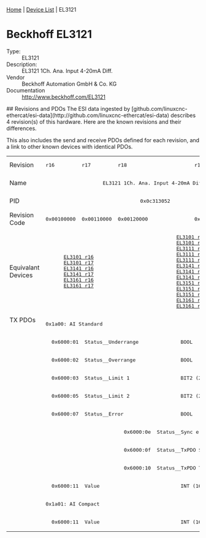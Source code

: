 <div class="nav"><a href="/esi-data">Home</a> | <a href="/esi-data/devices">Device List</a> | EL3121</div>

#  Beckhoff EL3121

<dl>
  <dt>Type:</dt><dd>EL3121</dd>
  <dt>Description:</dt><dd>EL3121 1Ch. Ana. Input 4-20mA Diff.</dd>
  <dt>Vendor</dt><dd>Beckhoff Automation GmbH & Co. KG</dd>
  <dt>Documentation</dt><dd><a href="http://www.beckhoff.com/EL3121">http://www.beckhoff.com/EL3121</a></dd>
</dl>
## Revisions and PDOs
The ESI data ingested by [github.com/linuxcnc-ethercat/esi-data](http://github.com/linuxcnc-ethercat/esi-data) describes 4 revision(s) of this hardware.  Here are the known revisions and their differences.

This also includes the send and receive PDOs defined for each revision, and a link to other known devices with identical PDOs.

<table>
<tr >
<td class="first">Revision</td>
<td ><pre>r16</pre></td>
<td ><pre>r17</pre></td>
<td ><pre>r18</pre></td>
<td ><pre>r19</pre></td>
</tr>
<tr >
<td class="first">Name</td>
<td  colspan=4 align="center"><pre>EL3121 1Ch. Ana. Input 4-20mA Diff.</pre></td>
</tr>
<tr >
<td class="first">PID</td>
<td  colspan=4 align="center"><pre>0x0c313052</pre></td>
</tr>
<tr >
<td class="first">Revision Code</td>
<td ><pre>0x00100000</pre></td>
<td ><pre>0x00110000</pre></td>
<td ><pre>0x00120000</pre></td>
<td ><pre>0x00130000</pre></td>
</tr>
<tr >
<td class="first">Equivalant Devices</td>
<td  colspan=2 align="center"><pre><a href="EL3101">EL3101 r16</a><br/><a href="EL3101">EL3101 r17</a><br/><a href="EL3141">EL3141 r16</a><br/><a href="EL3141">EL3141 r17</a><br/><a href="EL3161">EL3161 r16</a><br/><a href="EL3161">EL3161 r17</a></pre></td>
<td  colspan=2 align="center"><pre><a href="EL3101">EL3101 r18</a><br/><a href="EL3101">EL3101 r19</a><br/><a href="EL3111">EL3111 r18</a><br/><a href="EL3111">EL3111 r19</a><br/><a href="EL3111">EL3111 r20</a><br/><a href="EL3141">EL3141 r18</a><br/><a href="EL3141">EL3141 r19</a><br/><a href="EL3141">EL3141 r20</a><br/><a href="EL3151">EL3151 r18</a><br/><a href="EL3151">EL3151 r19</a><br/><a href="EL3151">EL3151 r20</a><br/><a href="EL3161">EL3161 r18</a><br/><a href="EL3161">EL3161 r19</a></pre></td>
</tr>
<tr class="txpdo pdosection">
<td class="first" rowspan=12 valign=top>TX PDOs</td>
<td colspan=4 align="left"><pre>0x1a00: AI Standard</pre></td>
<td></td>
</tr>
<tr class="txpdo">
<td  colspan=4 align="left"><pre>  0x6000:01  Status__Underrange              BOOL</pre></td>
</tr>
<tr class="txpdo">
<td  colspan=4 align="left"><pre>  0x6000:02  Status__Overrange               BOOL</pre></td>
</tr>
<tr class="txpdo">
<td  colspan=4 align="left"><pre>  0x6000:03  Status__Limit 1                 BIT2 (2 bits)</pre></td>
</tr>
<tr class="txpdo">
<td  colspan=4 align="left"><pre>  0x6000:05  Status__Limit 2                 BIT2 (2 bits)</pre></td>
</tr>
<tr class="txpdo">
<td  colspan=4 align="left"><pre>  0x6000:07  Status__Error                   BOOL</pre></td>
</tr>
<tr class="txpdo">
<td  colspan=2 align="left"></td>
<td  colspan=2 align="left"><pre>  0x6000:0e  Status__Sync error              BOOL</pre></td>
</tr>
<tr class="txpdo">
<td  colspan=2 align="left"></td>
<td  colspan=2 align="left"><pre>  0x6000:0f  Status__TxPDO State             BOOL</pre></td>
</tr>
<tr class="txpdo">
<td  colspan=2 align="left"></td>
<td  colspan=2 align="left"><pre>  0x6000:10  Status__TxPDO Toggle            BOOL</pre></td>
</tr>
<tr class="txpdo">
<td  colspan=4 align="left"><pre>  0x6000:11  Value                           INT (16 bits)</pre></td>
</tr>
<tr class="txpdo pdosection">
<td  colspan=4 align="left"><pre>0x1a01: AI Compact</pre></td>
</tr>
<tr class="txpdo">
<td  colspan=4 align="left"><pre>  0x6000:11  Value                           INT (16 bits)</pre></td>
</tr>
</table>
